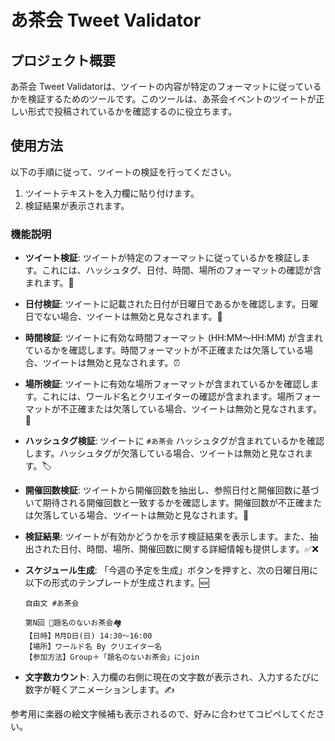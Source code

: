 # あ茶会 Tweet Validator

## プロジェクト概要
あ茶会 Tweet Validatorは、ツイートの内容が特定のフォーマットに従っているかを検証するためのツールです。このツールは、あ茶会イベントのツイートが正しい形式で投稿されているかを確認するのに役立ちます。

## 使用方法
以下の手順に従って、ツイートの検証を行ってください。

1. ツイートテキストを入力欄に貼り付けます。
2. 検証結果が表示されます。

### 機能説明

* **ツイート検証**: ツイートが特定のフォーマットに従っているかを検証します。これには、ハッシュタグ、日付、時間、場所のフォーマットの確認が含まれます。📝
* **日付検証**: ツイートに記載された日付が日曜日であるかを確認します。日曜日でない場合、ツイートは無効と見なされます。📅
* **時間検証**: ツイートに有効な時間フォーマット (HH:MM〜HH:MM) が含まれているかを確認します。時間フォーマットが不正確または欠落している場合、ツイートは無効と見なされます。⏰
* **場所検証**: ツイートに有効な場所フォーマットが含まれているかを確認します。これには、ワールド名とクリエイターの確認が含まれます。場所フォーマットが不正確または欠落している場合、ツイートは無効と見なされます。📍
* **ハッシュタグ検証**: ツイートに `#あ茶会` ハッシュタグが含まれているかを確認します。ハッシュタグが欠落している場合、ツイートは無効と見なされます。🏷️
* **開催回数検証**: ツイートから開催回数を抽出し、参照日付と開催回数に基づいて期待される開催回数と一致するかを確認します。開催回数が不正確または欠落している場合、ツイートは無効と見なされます。🔢
* **検証結果**: ツイートが有効かどうかを示す検証結果を表示します。また、抽出された日付、時間、場所、開催回数に関する詳細情報も提供します。✅❌
* **スケジュール生成**: 「今週の予定を生成」ボタンを押すと、次の日曜日用に以下の形式のテンプレートが生成されます。🆕

  ```
  自由文 #あ茶会

  第N回 🎸題名のないお茶会🏘️
  【日時】M月D日(日) 14:30〜16:00
  【場所】ワールド名 By クリエイター名
  【参加方法】Group＋「題名のないお茶会」にjoin
  ```

* **文字数カウント**: 入力欄の右側に現在の文字数が表示され、入力するたびに数字が軽くアニメーションします。✍️

 参考用に楽器の絵文字候補も表示されるので、好みに合わせてコピペしてください。
